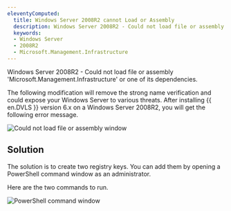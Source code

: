 ```yaml
---
eleventyComputed:
  title: Windows Server 2008R2 cannot Load or Assembly
  description: Windows Server 2008R2 - Could not load file or assembly 'Microsoft.Management.Infrastructure' or one of its dependencies.
  keywords:
  - Windows Server
  - 2008R2
  - Microsoft.Management.Infrastructure
---
```

Windows Server 2008R2 - Could not load file or assembly 'Microsoft.Management.Infrastructure' or one of its dependencies.

The following modification will remove the strong name verification and could expose your Windows Server to various threats.
After installing {{ en.DVLS }} version 6.x on a Windows Server 2008R2, you will get the following error message.

![Could not load file or assembly window](https://cdnweb.devolutions.net/docs/en/kb/KB4004.png)

## Solution

The solution is to create two registry keys. You can add them by opening a PowerShell command window as an administrator.

Here are the two commands to run.

![PowerShell command window](https://cdnweb.devolutions.net/docs/en/kb/KB4005.png)
